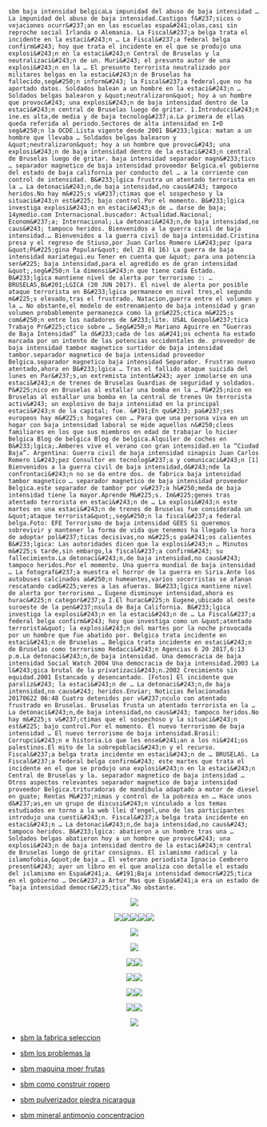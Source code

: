 
```
sbm baja intensidad belgicaLa impunidad del abuso de baja intensidad … La impunidad del abuso de baja intensidad.Castigos f&#237;sicos o vejaciones ocurr&#237;an en las escuelas espa&#241;olas,casi sin reproche social Irlanda o Alemania. La Fiscal&#237;a belga trata el incidente en la estaci&#243;n … La Fiscal&#237;a federal belga confirm&#243; hoy que trata el incidente en el que se produjo una explosi&#243;n en la estaci&#243;n Central de Bruselas y la neutralizaci&#243;n de un. Muri&#243; el presunto autor de una explosi&#243;n en la … El presunto terrorista neutralizado por militares belgas en la estaci&#243;n de Bruselas ha fallecido,seg&#250;n inform&#243; la Fiscal&#237;a federal,que no ha aportado datos. Soldados balean a un hombre en la estaci&#243;n … Soldados belgas balearon y &quot;neutralizaron&quot; hoy a un hombre que provoc&#243; una explosi&#243;n de baja intensidad dentro de la estaci&#243;n central de Bruselas luego de gritar. 1.Introducci&#243;n ine.es alta,de media y de baja tecnolog&#237;a.La primera de ellas queda referida al periodo.Sectores de alta intensidad en I+D seg&#250;n la OCDE.Lista vigente desde 2001 B&#233;lgica: matan a un hombre que llevaba … Soldados belgas balearon y &quot;neutralizaron&quot; hoy a un hombre que provoc&#243; una explosi&#243;n de baja intensidad dentro de la estaci&#243;n central de Bruselas luego de gritar. baja intensidad separador magn&#233;tico … separador magnetico de baja intensidad proveedor Belgica.el gobierno del estado de baja california por conducto del … a la corriente con control de intensidad. B&#233;lgica frustra un atentado terrorista en la … La detonaci&#243;n,de baja intensidad,no caus&#243; tampoco heridos.No hay m&#225;s v&#237;ctimas que el sospechoso y la situaci&#243;n est&#225; bajo control.Por el momento. B&#233;lgica investiga explosi&#243;n en estaci&#243;n de … darse de baja; 14ymedio.com Internacional.buscador: Actualidad.Nacional; Econom&#237;a; Internacional;.La detonaci&#243;n,de baja intensidad,no caus&#243; tampoco heridos. Bienvenidos a la guerra civil de baja intensidad.… Bienvenidos a la guerra civil de baja intensidad.Cristina presa y el regreso de Stiuso,por Juan Carlos Romero L&#243;pez (para &quot;P&#225;gina Popular&quot; del 23 01 16) La guerra de baja intensidad mariategui.eu Tener en cuenta que &quot; para una potencia ser&#225; baja intensidad,para el agredido es de gran intensidad &quot;,seg&#250;n la dimensi&#243;n que tiene cada Estado. B&#233;lgica mantiene nivel de alerta por terrorismo :: … BRUSELAS,B&#201;LGICA (20 JUN 2017). El nivel de alerta por posible ataque terrorista en B&#233;lgica permanece en nivel tres,el segundo m&#225;s elevado,tras el frustrado. Natacion,guerra entre el volumen y la … No obstante,el modelo de entrenamiento de baja intensidad y gran volumen probablemente permanezca como la pr&#225;ctica m&#225;s com&#250;n entre los nadadores de &#233;lite. USAL Geopol&#237;tica Trabajo Pr&#225;ctico sobre … Seg&#250;n Mariano Aguirre en “Guerras de Baja Intensidad” la d&#233;cada de los a&#241;os ochenta ha estado marcada por un intento de las potencias occidentales de. proveedor de baja intensidad tambor magnetico surtidor de baja intensidad tambor.separador magnetico de baja intensidad proveedor Belgica.separador magnetico baja intensidad Separador. Frustran nuevo atentado,ahora en B&#233;lgica … Tras el fallido ataque suicida del lunes en Par&#237;s,un extremista intent&#243; ayer inmolarse en una estaci&#243;n de trenes de Bruselas Guardias de seguridad y soldados. P&#225;nico en Bruselas al estallar una bomba en la … P&#225;nico en Bruselas al estallar una bomba en la central de trenes Un terrorista activ&#243; un explosivo de baja intensidad en la principal estaci&#243;n de la capital; fue. &#191;En qu&#233; pa&#237;ses europeos hay m&#225;s hogares con … Para que una persona viva en un hogar con baja intensidad laboral se mide aquellos n&#250;cleos familiares en los que sus miembros en edad de trabajar lo hicier Belgica Blog de belgica Blog de belgica.Alquiler de coches en B&#233;lgica;.Amberes vive el verano con gran intensidad.en la “Ciudad Baja”. Argentina: Guerra civil de baja intensidad sinapsis Juan Carlos Romero L&#243;pez Consultor en tecnolog&#237;a y comunicaci&#243;n [1] Bienvenidos a la guerra civil de baja intensidad,d&#243;nde la confrontaci&#243;n no se da entre dos. de fabrica baja intensidad tambor magnetico … separador magnetico de baja intensidad proveedor Belgica.este separador de tambor por v&#237;a h&#250;meda de baja intensidad tiene la mayor.Aprende M&#225;s. Im&#225;genes tras atentado terrorista en estaci&#243;n de … La explosi&#243;n este martes en una estaci&#243;n de trenes de Bruselas fue considerada un &quot;ataque terrorista&quot;,seg&#250;n la fiscal&#237;a federal belga.Foto: EFE Terrorismo de baja intensidad GEES Si queremos sobrevivir y mantener la forma de vida que tenemos ha llegado la hora de adoptar pol&#237;ticas decisivas,no m&#225;s pa&#241;os calientes B&#233;lgica: Las autoridades dicen que la explosi&#243;n … Minutos m&#225;s tarde,sin embargo,la fiscal&#237;a confirm&#243; su fallecimiento.La detonaci&#243;n,de baja intensidad,no caus&#243; tampoco heridos.Por el momento. Una guerra mundial de baja intensidad … La fotograf&#237;a muestra el horror de la guerra en Siria.Ante los autobuses calcinados a&#250;n humeantes,varios socorristas se afanan rescatando cad&#225;veres a las afueras. B&#233;lgica mantiene nivel de alerta por terrorismo … Eugene disminuye intensidad,ahora es hurac&#225;n categor&#237;a I.El hurac&#225;n Eugene,ubicado al oeste suroeste de la pen&#237;nsula de Baja California. B&#233;lgica investiga la explosi&#243;n en la estaci&#243;n de … La Fiscal&#237;a federal belga confirm&#243; hoy que investiga como un &quot;atentado terrorista&quot; la explosi&#243;n del martes por la noche provocada por un hombre que fue abatido por. Belgica trata incidente en estaci&#243;n de Bruselas … Belgica trata incidente en estaci&#243;n de Bruselas como terrorismo Redacci&#243;n Agencias 6 20 2017,6:13 p.m.La detonaci&#243;n,de baja intensidad. Una democracia de baja intensidad Social Watch 2004 Una democracia de baja intensidad.2003 La l&#243;gica brutal de la privatizaci&#243;n.2002 Crecimiento sin equidad.2001 Estancado y desencantado. [Fotos] El incidente que paraliz&#243; la estaci&#243;n de … La detonaci&#243;n,de baja intensidad,no caus&#243; heridos.Enviar; Noticias Relacionadas 20170622 06:48 Cuatro detenidos por v&#237;nculo con atentado frustrado en Bruselas. Bruselas frusta un atentado terrorista en la … La detonaci&#243;n,de baja intensidad,no caus&#243; tampoco heridos.No hay m&#225;s v&#237;ctimas que el sospechoso y la situaci&#243;n est&#225; bajo control.Por el momento. El nuevo terrorismo de baja intensidad … El nuevo terrorismo de baja intensidad.Brasil: Corrupci&#243;n e historia.Lo que les ense&#241;an a los ni&#241;os palestinos.El mito de la sobrepoblaci&#243;n y el recurso. Fiscal&#237;a belga trata incidente en estaci&#243;n de … BRUSELAS. La Fiscal&#237;a federal belga confirm&#243; este martes que trata el incidente en el que se produjo una explosi&#243;n en la estaci&#243;n Central de Bruselas y la. separador magnetico de baja intensidad … Otros aspectos relevantes separador magnetico de baja intensidad proveedor Belgica.trituradoras de mandibula adaptado a motor de diesel en guate; Rentas M&#237;nimas y control de la pobreza en … Hace unos d&#237;as,en un grupo de discusi&#243;n vinculado a los temas estudiados en torno a la web llei d’engel,uno de los participantes introdujo una cuesti&#243;n. Fiscal&#237;a belga trata incidente en estaci&#243;n … La detonaci&#243;n,de baja intensidad,no caus&#243; tampoco heridos. B&#233;lgica: abatieron a un hombre tras una … Soldados belgas abatieron hoy a un hombre que provoc&#243; una explosi&#243;n de baja intensidad dentro de la estaci&#243;n central de Bruselas luego de gritar consignas. El islamismo radical y la islamofobia,&quot;de baja … El veterano periodista Ignacio Cembrero present&#243; ayer un libro en el que analiza con detalle el estado del islamismo en Espa&#241;a. &#191;Baja intensidad democr&#225;tica en el gobierno … Dec&#237;a Artur Mas que Espa&#241;a era un estado de “baja intensidad democr&#225;tica”.No obstante. 
```

<div align="center">

<a href="https://es-crusher.shibang-china.com/github&k=sbm+baja+intensidad+belgica"><img src="https://static.shibang-china.com/es/crusher/logo.jpg"></a>

<a href="https://es-crusher.shibang-china.com/github&k=sbm+baja+intensidad+belgica"><img src="https://static.shibang-china.com/es/crusher/index.jpg"></a><a href="https://es-crusher.shibang-china.com/material.htmlgithub&k=sbm+baja+intensidad+belgica"><img src="https://static.shibang-china.com/es/crusher/material.jpg"></a><a href="https://es-crusher.shibang-china.com/application.htmlgithub&k=sbm+baja+intensidad+belgica"><img src="https://static.shibang-china.com/es/crusher/application.jpg"></a><a href="https://es-crusher.shibang-china.com/aboutus.htmlgithub&k=sbm+baja+intensidad+belgica"><img src="https://static.shibang-china.com/es/crusher/aboutus.jpg"></a><a href="https://es-crusher.shibang-china.com/contact.htmlgithub&k=sbm+baja+intensidad+belgica"><img src="https://static.shibang-china.com/es/crusher/contact.jpg"></a>

<a href="https://es-crusher.shibang-china.com/github&k=sbm+baja+intensidad+belgica"><img src="https://static.shibang-china.com/es/crusher/banner.jpg"></a>

<a href="https://swt.shibang-china.com/github&k=sbm+baja+intensidad+belgica"><img src="https://static.shibang-china.com/es/crusher/text.jpg"></a>

<a href="https://swt.shibang-china.com/github&k=sbm+baja+intensidad+belgica"><img src="https://static.shibang-china.com/es/crusher/chat.jpg"></a><a href="https://es-crusher.shibang-china.com/contact.htmlgithub&k=sbm+baja+intensidad+belgica"><img src="https://static.shibang-china.com/es/crusher/message.jpg"></a>

<a href="https://es-crusher.shibang-china.com/products/pe.htmlgithub&k=sbm+baja+intensidad+belgica"><img src="https://static.shibang-china.com/es/crusher/pe.jpg"></a><a href="https://es-crusher.shibang-china.com/products/pf.htmlgithub&k=sbm+baja+intensidad+belgica"><img src="https://static.shibang-china.com/es/crusher/pf.jpg"></a>

<a href="https://es-crusher.shibang-china.com/products/hpt.htmlgithub&k=sbm+baja+intensidad+belgica"><img src="https://static.shibang-china.com/es/crusher/hpt.jpg"></a><a href="https://es-crusher.shibang-china.com/products/vsi.htmlgithub&k=sbm+baja+intensidad+belgica"><img src="https://static.shibang-china.com/es/crusher/vsi.jpg"></a>

<a href="https://es-crusher.shibang-china.com/products/klv.htmlgithub&k=sbm+baja+intensidad+belgica"><img src="https://static.shibang-china.com/es/crusher/klv.jpg"></a><a href="https://es-crusher.shibang-china.com/products/portable.htmlgithub&k=sbm+baja+intensidad+belgica"><img src="https://static.shibang-china.com/es/crusher/portable.jpg"></a>

<a href="https://swt.shibang-china.com/github&k=sbm+baja+intensidad+belgica"><img src="https://static.shibang-china.com/es/crusher/case.jpg"></a>

</div>


* [sbm la fabrica seleccion](sbm%20la%20fabrica%20seleccion.md)

* [sbm los problemas la](sbm%20los%20problemas%20la.md)

* [sbm maquina moer frutas](sbm%20maquina%20moer%20frutas.md)

* [sbm como construir ropero](sbm%20como%20construir%20ropero.md)

* [sbm pulverizador piedra nicaragua](sbm%20pulverizador%20piedra%20nicaragua.md)

* [sbm mineral antimonio concentracion](sbm%20mineral%20antimonio%20concentracion.md)